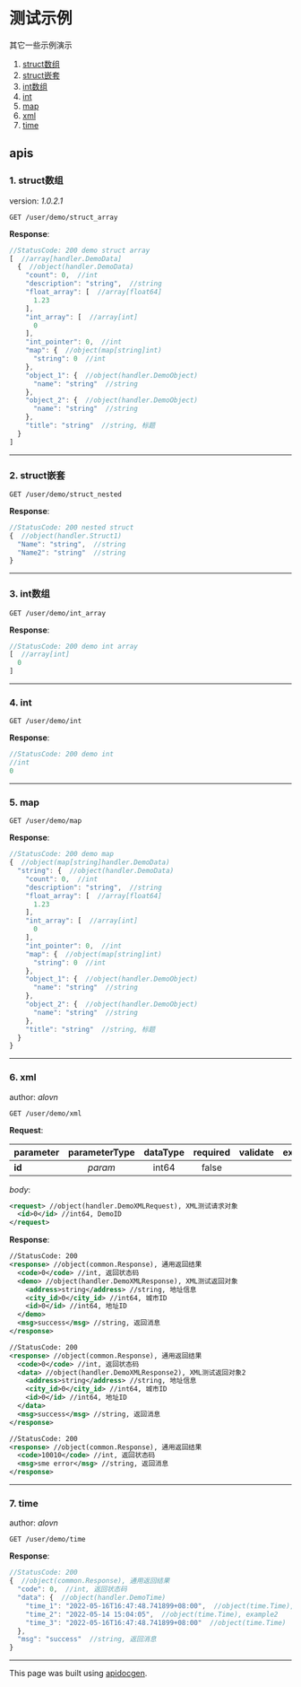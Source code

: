 <!-- Code generated by apidocgen. DO NOT EDIT. -->
# 测试示例

其它一些示例演示

1. [struct数组](#1-struct数组)
2. [struct嵌套](#2-struct嵌套)
3. [int数组](#3-int数组)
4. [int](#4-int)
5. [map](#5-map)
6. [xml](#6-xml)
7. [time](#7-time)

## apis

### 1. struct数组

version: _1.0.2.1_

```text
GET /user/demo/struct_array
```

__Response__:

```javascript
//StatusCode: 200 demo struct array
[  //array[handler.DemoData]
  {  //object(handler.DemoData)
    "count": 0,  //int
    "description": "string",  //string
    "float_array": [  //array[float64]
      1.23
    ],
    "int_array": [  //array[int]
      0
    ],
    "int_pointer": 0,  //int
    "map": {  //object(map[string]int)
      "string": 0  //int
    },
    "object_1": {  //object(handler.DemoObject)
      "name": "string"  //string
    },
    "object_2": {  //object(handler.DemoObject)
      "name": "string"  //string
    },
    "title": "string"  //string, 标题
  }
]
```

---

### 2. struct嵌套

```text
GET /user/demo/struct_nested
```

__Response__:

```javascript
//StatusCode: 200 nested struct
{  //object(handler.Struct1)
  "Name": "string",  //string
  "Name2": "string"  //string
}
```

---

### 3. int数组

```text
GET /user/demo/int_array
```

__Response__:

```javascript
//StatusCode: 200 demo int array
[  //array[int]
  0
]
```

---

### 4. int

```text
GET /user/demo/int
```

__Response__:

```javascript
//StatusCode: 200 demo int
//int
0
```

---

### 5. map

```text
GET /user/demo/map
```

__Response__:

```javascript
//StatusCode: 200 demo map
{  //object(map[string]handler.DemoData)
  "string": {  //object(handler.DemoData)
    "count": 0,  //int
    "description": "string",  //string
    "float_array": [  //array[float64]
      1.23
    ],
    "int_array": [  //array[int]
      0
    ],
    "int_pointer": 0,  //int
    "map": {  //object(map[string]int)
      "string": 0  //int
    },
    "object_1": {  //object(handler.DemoObject)
      "name": "string"  //string
    },
    "object_2": {  //object(handler.DemoObject)
      "name": "string"  //string
    },
    "title": "string"  //string, 标题
  }
}
```

---

### 6. xml

author: _alovn_

```text
GET /user/demo/xml
```

__Request__:

parameter|parameterType|dataType|required|validate|example|description
--|:-:|:-:|:-:|--|--|--
__id__|_param_|int64|false|||DemoID

_body_:

```xml
<request> //object(handler.DemoXMLRequest), XML测试请求对象
  <id>0</id> //int64, DemoID
</request>
```

__Response__:

```xml
//StatusCode: 200 
<response> //object(common.Response), 通用返回结果
  <code>0</code> //int, 返回状态码
  <demo> //object(handler.DemoXMLResponse), XML测试返回对象
    <address>string</address> //string, 地址信息
    <city_id>0</city_id> //int64, 城市ID
    <id>0</id> //int64, 地址ID
  </demo>
  <msg>success</msg> //string, 返回消息
</response>
```

```xml
//StatusCode: 200 
<response> //object(common.Response), 通用返回结果
  <code>0</code> //int, 返回状态码
  <data> //object(handler.DemoXMLResponse2), XML测试返回对象2
    <address>string</address> //string, 地址信息
    <city_id>0</city_id> //int64, 城市ID
    <id>0</id> //int64, 地址ID
  </data>
  <msg>success</msg> //string, 返回消息
</response>
```

```xml
//StatusCode: 200 
<response> //object(common.Response), 通用返回结果
  <code>10010</code> //int, 返回状态码
  <msg>sme error</msg> //string, 返回消息
</response>
```

---

### 7. time

author: _alovn_

```text
GET /user/demo/time
```

__Response__:

```javascript
//StatusCode: 200 
{  //object(common.Response), 通用返回结果
  "code": 0,  //int, 返回状态码
  "data": {  //object(handler.DemoTime)
    "time_1": "2022-05-16T16:47:48.741899+08:00",  //object(time.Time), example1
    "time_2": "2022-05-14 15:04:05",  //object(time.Time), example2
    "time_3": "2022-05-16T16:47:48.741899+08:00"  //object(time.Time)
  },
  "msg": "success"  //string, 返回消息
}
```

---

This page was built using [apidocgen](https://github.com/alovn/apidocgen).

